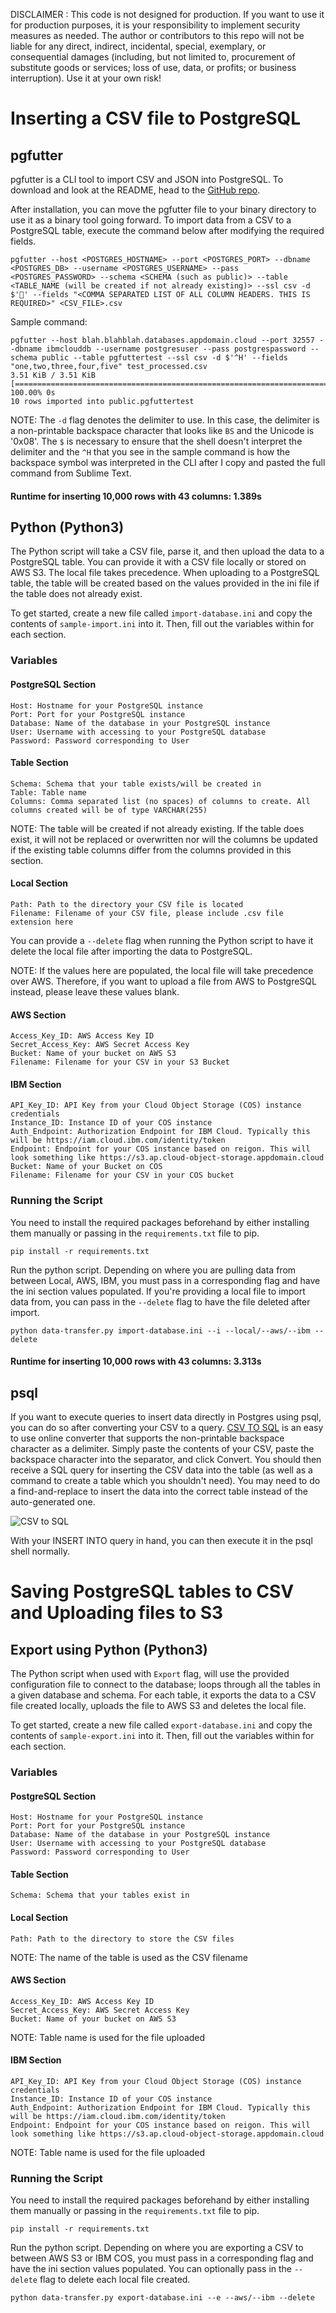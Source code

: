 DISCLAIMER : 
This code is not designed for production. If you want to use it for production purposes, it is your responsibility to implement security measures as needed. The author or contributors to this repo will not be liable for any direct, indirect, incidental, special, exemplary, or consequential damages (including, but not
limited to, procurement of substitute goods or services; loss of use,
data, or profits; or business interruption). Use it at your own risk!


# Inserting a CSV file to PostgreSQL

## pgfutter
pgfutter is a CLI tool to import CSV and JSON into PostgreSQL. To download and look at the README, head to the [GitHub repo](https://github.com/lukasmartinelli/pgfutter).

After installation, you can move the pgfutter file to your binary directory to use it as a binary tool going forward. To import data from a CSV to a PostgreSQL table, execute the command below after modifying the required fields.

```
pgfutter --host <POSTGRES_HOSTNAME> --port <POSTGRES_PORT> --dbname <POSTGRES_DB> --username <POSTGRES_USERNAME> --pass <POSTGRES_PASSWORD> --schema <SCHEMA (such as public)> --table <TABLE_NAME (will be created if not already existing)> --ssl csv -d $'' --fields "<COMMA SEPARATED LIST OF ALL COLUMN HEADERS. THIS IS REQUIRED>" <CSV_FILE>.csv
```

Sample command:
```
pgfutter --host blah.blahblah.databases.appdomain.cloud --port 32557 --dbname ibmclouddb --username postgresuser --pass postgrespassword --schema public --table pgfuttertest --ssl csv -d $'^H' --fields "one,two,three,four,five" test_processed.csv
3.51 KiB / 3.51 KiB [==========================================================================================================================================================================================================] 100.00% 0s
10 rows imported into public.pgfuttertest
```
NOTE: The `-d` flag denotes the delimiter to use. In this case, the delimiter is a non-printable backspace character that looks like `BS` and the Unicode is '0x08'. The `$` is necessary to ensure that the shell doesn't interpret the delimiter and the `^H` that you see in the sample command is how the backspace symbol was interpreted in the CLI after I copy and pasted the full command from Sublime Text.

#### Runtime for inserting 10,000 rows with 43 columns: 1.389s

## Python (Python3)

The Python script will take a CSV file, parse it, and then upload the data to a PostgreSQL table. You can provide it with a CSV file locally or stored on AWS S3. The local file takes precedence. When uploading to a PostgreSQL table, the table will be created based on the values provided in the ini file if the table does not already exist.

To get started, create a new file called `import-database.ini` and copy the contents of `sample-import.ini` into it. Then, fill out the variables within for each section.

### Variables

#### PostgreSQL Section
```
Host: Hostname for your PostgreSQL instance
Port: Port for your PostgreSQL instance
Database: Name of the database in your PostgreSQL instance
User: Username with accessing to your PostgreSQL database
Password: Password corresponding to User
```

#### Table Section
```
Schema: Schema that your table exists/will be created in
Table: Table name
Columns: Comma separated list (no spaces) of columns to create. All columns created will be of type VARCHAR(255)
```
NOTE: The table will be created if not already existing. If the table does exist, it will not be replaced or overwritten nor will the columns be updated if the existing table columns differ from the columns provided in this section.

#### Local Section
```
Path: Path to the directory your CSV file is located
Filename: Filename of your CSV file, please include .csv file extension here
```

You can provide a `--delete` flag when running the Python script to have it delete the local file after importing the data to PostgreSQL.

NOTE: If the values here are populated, the local file will take precedence over AWS. Therefore, if you want to upload a file from AWS to PostgreSQL instead, please leave these values blank.

#### AWS Section
```
Access_Key_ID: AWS Access Key ID
Secret_Access_Key: AWS Secret Access Key
Bucket: Name of your bucket on AWS S3
Filename: Filename for your CSV in your S3 Bucket
```

#### IBM Section
```
API_Key_ID: API Key from your Cloud Object Storage (COS) instance credentials
Instance_ID: Instance ID of your COS instance
Auth_Endpoint: Authorization Endpoint for IBM Cloud. Typically this will be https://iam.cloud.ibm.com/identity/token
Endpoint: Endpoint for your COS instance based on reigon. This will look something like https://s3.ap.cloud-object-storage.appdomain.cloud
Bucket: Name of your Bucket on COS
Filename: Filename for your CSV in your COS bucket
```

### Running the Script
You need to install the required packages beforehand by either installing them manually or passing in the `requirements.txt` file to pip.
```
pip install -r requirements.txt
```

Run the python script. Depending on where you are pulling data from between Local, AWS, IBM, you must pass in a corresponding flag and have the ini section values populated. If you're providing a local file to import data from, you can pass in the `--delete` flag to have the file deleted after import.
```
python data-transfer.py import-database.ini --i --local/--aws/--ibm --delete
```

#### Runtime for inserting 10,000 rows with 43 columns: 3.313s

## psql
If you want to execute queries to insert data directly in Postgres using psql, you can do so after converting your CSV to a query. [CSV TO SQL](https://csvtosql.com/) is an easy to use online converter that supports the non-printable backspace character as a delimiter. Simply paste the contents of your CSV, paste the backspace character into the separator, and click Convert. You should then receive a SQL query for inserting the CSV data into the table (as well as a command to create a table which you shouldn't need). You may need to do a find-and-replace to insert the data into the correct table instead of the auto-generated one.

![CSV to SQL](csvtosql.png)

With your INSERT INTO query in hand, you can then execute it in the psql shell normally.



# Saving PostgreSQL tables to CSV and Uploading files to S3

## Export using Python (Python3)

The Python script when used with `Export` flag, will use the provided configuration file to connect to the database; loops through all the tables in a given database and schema. For each table, it exports the data to a CSV file created locally, uploads the file to AWS S3 and deletes the local file.

To get started, create a new file called `export-database.ini` and copy the contents of `sample-export.ini` into it. Then, fill out the variables within for each section.

### Variables

#### PostgreSQL Section
```
Host: Hostname for your PostgreSQL instance
Port: Port for your PostgreSQL instance
Database: Name of the database in your PostgreSQL instance
User: Username with accessing to your PostgreSQL database
Password: Password corresponding to User
```

#### Table Section
```
Schema: Schema that your tables exist in
```

#### Local Section
```
Path: Path to the directory to store the CSV files
```
NOTE: The name of the table is used as the CSV filename

#### AWS Section
```
Access_Key_ID: AWS Access Key ID
Secret_Access_Key: AWS Secret Access Key
Bucket: Name of your bucket on AWS S3
```
NOTE: Table name is used for the file uploaded

#### IBM Section
```
API_Key_ID: API Key from your Cloud Object Storage (COS) instance credentials
Instance_ID: Instance ID of your COS instance
Auth_Endpoint: Authorization Endpoint for IBM Cloud. Typically this will be https://iam.cloud.ibm.com/identity/token
Endpoint: Endpoint for your COS instance based on reigon. This will look something like https://s3.ap.cloud-object-storage.appdomain.cloud
```
NOTE: Table name is used for the file uploaded

### Running the Script
You need to install the required packages beforehand by either installing them manually or passing in the `requirements.txt` file to pip.
```
pip install -r requirements.txt
```

Run the python script. Depending on where you are exporting a CSV to between AWS S3 or IBM COS, you must pass in a corresponding flag and have the ini section values populated. You can optionally pass in the `--delete` flag to delete each local file created.
```
python data-transfer.py export-database.ini --e --aws/--ibm --delete
```
